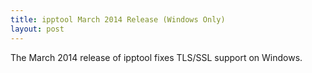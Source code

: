 ```yaml
---
title: ipptool March 2014 Release (Windows Only)
layout: post
---
```


The March 2014 release of ipptool fixes TLS/SSL support on Windows.
